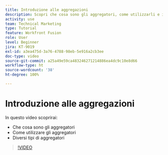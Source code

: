 ```yaml
---
title: Introduzione alle aggregazioni
description: Scopri che cosa sono gli aggregatori, come utilizzarli e i diversi tipi di aggregatori in  [!DNL Adobe Workfront Fusion].
activity: use
team: Technical Marketing
type: Tutorial
feature: Workfront Fusion
role: User
level: Beginner
jira: KT-9019
exl-id: a3ea475d-3a76-4788-98eb-5e916a2cb3ee
doc-type: video
source-git-commit: a25a49e59ca483246271214886ea4dc9c10e8d66
workflow-type: ht
source-wordcount: '38'
ht-degree: 100%

---
```


# Introduzione alle aggregazioni

In questo video scoprirai:

* Che cosa sono gli aggregatori
* Come utilizzare gli aggregatori
* Diversi tipi di aggregatori

>[!VIDEO](https://video.tv.adobe.com/v/335279/?quality=12&learn=on)

